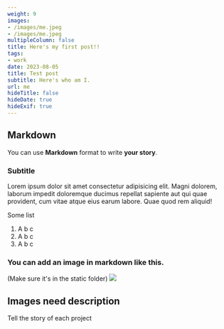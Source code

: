 ```yaml
---
weight: 9
images:
- /images/me.jpeg
- /images/me.jpeg
multipleColumn: false
title: Here's my first post!!
tags:
- work
date: 2023-08-05
title: Test post
subtitle: Here's who am I.
url: me
hideTitle: false
hideDate: true
hideExif: true
---
```


## Markdown

You can use **Markdown** format to write **your story**.

### Subtitle

Lorem ipsum dolor sit amet consectetur adipisicing elit. Magni dolorem, laborum impedit doloremque ducimus repellat sapiente aut qui quae provident, cum vitae atque eius earum labore. Quae quod rem aliquid!

Some list

1. A b c
2. A b c
3. A b c 

### You can add an image in markdown like this. 
(Make sure it's in the static folder)
![](/images/me.jpeg)

## Images need description
Tell the story of each project